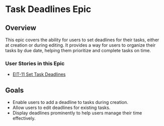# Task Deadlines Epic

## Overview
This epic covers the ability for users to set deadlines for their tasks, either at creation or during editing. It provides a way for users to organize their tasks by due date, helping them prioritize and complete tasks on time.

### User Stories in this Epic
- [EIT-11 Set Task Deadlines](./EIT-11-Set-Deadlines/README.md)

## Goals
- Enable users to add a deadline to tasks during creation.
- Allow users to edit deadlines for existing tasks.
- Display deadlines prominently to help users manage their time effectively.
